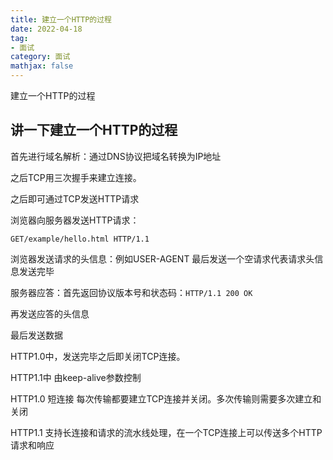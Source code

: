 ```yaml
---
title: 建立一个HTTP的过程
date: 2022-04-18
tag: 
- 面试
category: 面试
mathjax: false
---
```

建立一个HTTP的过程
<!--more-->

## 讲一下建立一个HTTP的过程

首先进行域名解析：通过DNS协议把域名转换为IP地址

之后TCP用三次握手来建立连接。

之后即可通过TCP发送HTTP请求

浏览器向服务器发送HTTP请求：

`GET/example/hello.html HTTP/1.1`

浏览器发送请求的头信息：例如USER-AGENT 最后发送一个空请求代表请求头信息发送完毕

服务器应答：首先返回协议版本号和状态码：`HTTP/1.1 200 OK`

再发送应答的头信息

最后发送数据

HTTP1.0中，发送完毕之后即关闭TCP连接。

HTTP1.1中 由keep-alive参数控制



HTTP1.0 短连接 每次传输都要建立TCP连接并关闭。多次传输则需要多次建立和关闭

HTTP1.1 支持长连接和请求的流水线处理，在一个TCP连接上可以传送多个HTTP请求和响应